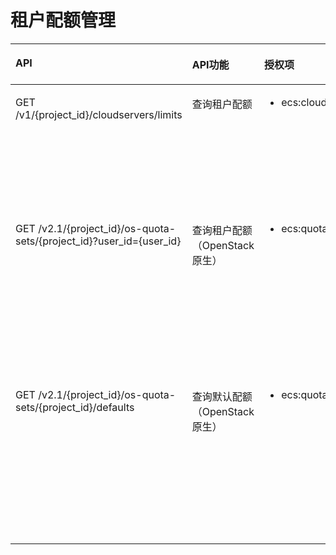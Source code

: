 # 租户配额管理<a name="ZH-CN_TOPIC_0103071517"></a>

<a name="table151682922617"></a>
<table><thead align="left"><tr id="row19171029162611"><th class="cellrowborder" valign="top" width="35.64356435643564%" id="mcps1.1.5.1.1"><p id="p417102942614"><a name="p417102942614"></a><a name="p417102942614"></a>API</p>
</th>
<th class="cellrowborder" valign="top" width="20.792079207920793%" id="mcps1.1.5.1.2"><p id="p10605125713535"><a name="p10605125713535"></a><a name="p10605125713535"></a>API功能</p>
</th>
<th class="cellrowborder" valign="top" width="21.782178217821784%" id="mcps1.1.5.1.3"><p id="p14177299263"><a name="p14177299263"></a><a name="p14177299263"></a>授权项</p>
</th>
<th class="cellrowborder" valign="top" width="21.782178217821784%" id="mcps1.1.5.1.4"><p id="p168588341437"><a name="p168588341437"></a><a name="p168588341437"></a>授权作用域</p>
</th>
</tr>
</thead>
<tbody><tr id="row67071724254"><td class="cellrowborder" valign="top" width="35.64356435643564%" headers="mcps1.1.5.1.1 "><p id="p159161514254"><a name="p159161514254"></a><a name="p159161514254"></a>GET /v1/{project_id}/cloudservers/limits</p>
</td>
<td class="cellrowborder" valign="top" width="20.792079207920793%" headers="mcps1.1.5.1.2 "><p id="p5916450254"><a name="p5916450254"></a><a name="p5916450254"></a>查询租户配额</p>
</td>
<td class="cellrowborder" valign="top" width="21.782178217821784%" headers="mcps1.1.5.1.3 "><a name="ul7916155102513"></a><a name="ul7916155102513"></a><ul id="ul7916155102513"><li>ecs:cloudServerQuotas:get</li></ul>
</td>
<td class="cellrowborder" valign="top" width="21.782178217821784%" headers="mcps1.1.5.1.4 "><a name="ul17916145102515"></a><a name="ul17916145102515"></a><ul id="ul17916145102515"><li>支持：</li></ul>
<p id="p159161758259"><a name="p159161758259"></a><a name="p159161758259"></a>项目(Project)</p>
<p id="p481074001113"><a name="p481074001113"></a><a name="p481074001113"></a>企业项目(Enterprise Project)</p>
</td>
</tr>
<tr id="row4171029192612"><td class="cellrowborder" valign="top" width="35.64356435643564%" headers="mcps1.1.5.1.1 "><p id="p16953157123914"><a name="p16953157123914"></a><a name="p16953157123914"></a>GET /v2.1/{project_id}/os-quota-sets/{project_id}?user_id={user_id}</p>
</td>
<td class="cellrowborder" valign="top" width="20.792079207920793%" headers="mcps1.1.5.1.2 "><p id="p1171215418449"><a name="p1171215418449"></a><a name="p1171215418449"></a>查询租户配额（OpenStack原生）</p>
</td>
<td class="cellrowborder" valign="top" width="21.782178217821784%" headers="mcps1.1.5.1.3 "><a name="ul3985154519264"></a><a name="ul3985154519264"></a><ul id="ul3985154519264"><li>ecs:quotas:get</li></ul>
</td>
<td class="cellrowborder" valign="top" width="21.782178217821784%" headers="mcps1.1.5.1.4 "><a name="ul121568314614"></a><a name="ul121568314614"></a><ul id="ul121568314614"><li>支持：</li></ul>
<p id="p20172231366"><a name="p20172231366"></a><a name="p20172231366"></a>项目(Project)</p>
<p id="p1017203111615"><a name="p1017203111615"></a><a name="p1017203111615"></a></p>
<a name="ul217253111616"></a><a name="ul217253111616"></a><ul id="ul217253111616"><li>不支持：</li></ul>
<p id="p1617210317615"><a name="p1617210317615"></a><a name="p1617210317615"></a>企业项目(Enterprise Project)</p>
</td>
</tr>
<tr id="row8177294260"><td class="cellrowborder" valign="top" width="35.64356435643564%" headers="mcps1.1.5.1.1 "><p id="p1233141273910"><a name="p1233141273910"></a><a name="p1233141273910"></a>GET /v2.1/{project_id}/os-quota-sets/{project_id}/defaults</p>
</td>
<td class="cellrowborder" valign="top" width="20.792079207920793%" headers="mcps1.1.5.1.2 "><p id="p971212424418"><a name="p971212424418"></a><a name="p971212424418"></a>查询默认配额（OpenStack原生）</p>
</td>
<td class="cellrowborder" valign="top" width="21.782178217821784%" headers="mcps1.1.5.1.3 "><a name="ul7985104532610"></a><a name="ul7985104532610"></a><ul id="ul7985104532610"><li>ecs:quotas:get</li></ul>
</td>
<td class="cellrowborder" valign="top" width="21.782178217821784%" headers="mcps1.1.5.1.4 "><a name="ul82851353779"></a><a name="ul82851353779"></a><ul id="ul82851353779"><li>支持：</li></ul>
<p id="p112858531578"><a name="p112858531578"></a><a name="p112858531578"></a>项目(Project)</p>
<p id="p102851353979"><a name="p102851353979"></a><a name="p102851353979"></a></p>
<a name="ul428518533711"></a><a name="ul428518533711"></a><ul id="ul428518533711"><li>不支持：</li></ul>
<p id="p19285953878"><a name="p19285953878"></a><a name="p19285953878"></a>企业项目(Enterprise Project)</p>
</td>
</tr>
</tbody>
</table>

